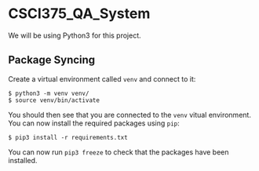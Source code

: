 # CSCI375_QA_System
We will be using Python3 for this project.
## Package Syncing
Create a virtual environment called `venv` and connect to it:
```
$ python3 -m venv venv/
$ source venv/bin/activate
```
You should then see that you are connected to the `venv` vitual environment. You can now install the required packages using `pip`:
```
$ pip3 install -r requirements.txt
```
You can now run `pip3 freeze` to check that the packages have been installed.
